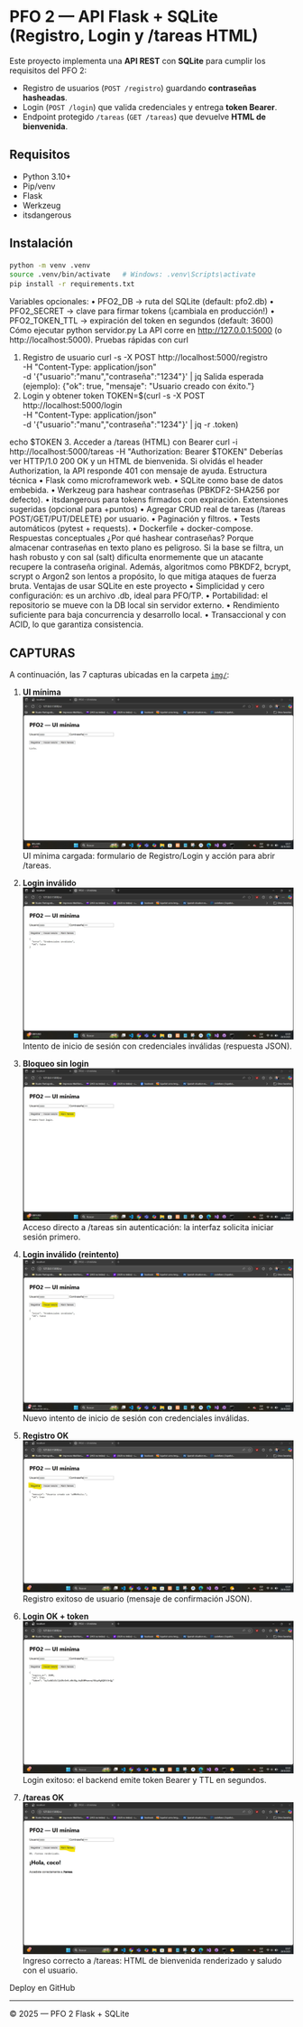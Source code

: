 # PFO 2 — API Flask + SQLite (Registro, Login y /tareas HTML)

Este proyecto implementa una **API REST** con **SQLite** para cumplir los requisitos del PFO 2:

- Registro de usuarios (`POST /registro`) guardando **contraseñas hasheadas**.
- Login (`POST /login`) que valida credenciales y entrega **token Bearer**.
- Endpoint protegido `/tareas` (`GET /tareas`) que devuelve **HTML de bienvenida**.

## Requisitos

- Python 3.10+
- Pip/venv
- Flask
- Werkzeug
- itsdangerous

## Instalación

```bash
python -m venv .venv
source .venv/bin/activate   # Windows: .venv\Scripts\activate
pip install -r requirements.txt
```
Variables opcionales:
•	PFO2_DB → ruta del SQLite (default: pfo2.db)
•	PFO2_SECRET → clave para firmar tokens (¡cambiala en producción!)
•	PFO2_TOKEN_TTL → expiración del token en segundos (default: 3600)
Cómo ejecutar
python servidor.py
La API corre en http://127.0.0.1:5000 (o http://localhost:5000).
Pruebas rápidas con curl
1.	Registro de usuario
curl -s -X POST http://localhost:5000/registro \
  -H "Content-Type: application/json" \
  -d '{"usuario":"manu","contraseña":"1234"}' | jq
Salida esperada (ejemplo):
{"ok": true, "mensaje": "Usuario creado con éxito."}
2.	Login y obtener token
TOKEN=$(curl -s -X POST http://localhost:5000/login \
  -H "Content-Type: application/json" \
  -d '{"usuario":"manu","contraseña":"1234"}' | jq -r .token)

echo $TOKEN
3.	Acceder a /tareas (HTML) con Bearer
curl -i http://localhost:5000/tareas -H "Authorization: Bearer $TOKEN"
Deberías ver HTTP/1.0 200 OK y un HTML de bienvenida.
Si olvidás el header Authorization, la API responde 401 con mensaje de ayuda.
Estructura técnica
•	Flask como microframework web.
•	SQLite como base de datos embebida.
•	Werkzeug para hashear contraseñas (PBKDF2-SHA256 por defecto).
•	itsdangerous para tokens firmados con expiración.
Extensiones sugeridas (opcional para +puntos)
•	Agregar CRUD real de tareas (/tareas POST/GET/PUT/DELETE) por usuario.
•	Paginación y filtros.
•	Tests automáticos (pytest + requests).
•	Dockerfile + docker-compose.
Respuestas conceptuales
¿Por qué hashear contraseñas?
Porque almacenar contraseñas en texto plano es peligroso. Si la base se filtra, un hash robusto y con sal (salt) dificulta enormemente que un atacante recupere la contraseña original. Además, algoritmos como PBKDF2, bcrypt, scrypt o Argon2 son lentos a propósito, lo que mitiga ataques de fuerza bruta.
Ventajas de usar SQLite en este proyecto
•	Simplicidad y cero configuración: es un archivo .db, ideal para PFO/TP.
•	Portabilidad: el repositorio se mueve con la DB local sin servidor externo.
•	Rendimiento suficiente para baja concurrencia y desarrollo local.
•	Transaccional y con ACID, lo que garantiza consistencia.

## CAPTURAS
A continuación, las 7 capturas ubicadas en la carpeta [`img/`](img):

1. **UI mínima**  
   ![01](img/img1.jpg)  
   UI mínima cargada: formulario de Registro/Login y acción para abrir /tareas.

2. **Login inválido**  
   ![02](img/img2.jpg)  
   Intento de inicio de sesión con credenciales inválidas (respuesta JSON).

3. **Bloqueo sin login**  
   ![03](img/img3.jpg)  
   Acceso directo a /tareas sin autenticación: la interfaz solicita iniciar sesión primero.

4. **Login inválido (reintento)**  
   ![04](img/img4.jpg)  
   Nuevo intento de inicio de sesión con credenciales inválidas.

5. **Registro OK**  
   ![05](img/img5.jpg)  
   Registro exitoso de usuario (mensaje de confirmación JSON).

6. **Login OK + token**  
   ![06](img/img6.jpg)  
   Login exitoso: el backend emite token Bearer y TTL en segundos.

7. **/tareas OK**  
   ![07](img/img7.jpg)  
   Ingreso correcto a /tareas: HTML de bienvenida renderizado y saludo con el usuario.

Deploy en GitHub

________________________________________
© 2025 — PFO 2 Flask + SQLite
